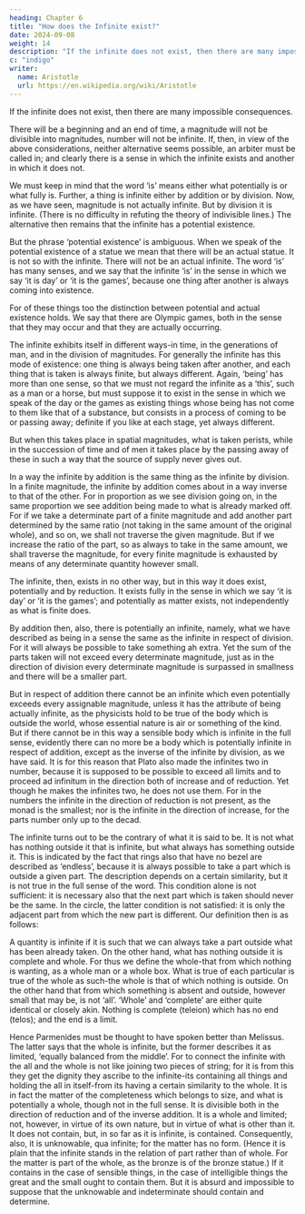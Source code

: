 ```yaml
---
heading: Chapter 6
title: "How does the Infinite exist?"
date: 2024-09-08
weight: 14
description: "If the infinite does not exist, then there are many impossible consequences."
c: "indigo"
writer:
  name: Aristotle 
  url: https://en.wikipedia.org/wiki/Aristotle
---
```




If the infinite does not exist, then there are many impossible consequences.

There will be a beginning and an end of
time, a magnitude will not be divisible into magnitudes, number will not be infinite. If,
then, in view of the above considerations, neither alternative seems possible, an arbiter
must be called in; and clearly there is a sense in which the infinite exists and another in
which it does not.

We must keep in mind that the word ‘is’ means either what potentially is or what fully
is. Further, a thing is infinite either by addition or by division.
Now, as we have seen, magnitude is not actually infinite. But by division it is infinite.
(There is no difficulty in refuting the theory of indivisible lines.) The alternative then
remains that the infinite has a potential existence.

But the phrase ‘potential existence’ is ambiguous. When we speak of the potential
existence of a statue we mean that there will be an actual statue. It is not so with the
infinite. There will not be an actual infinite. The word ‘is’ has many senses, and we say
that the infinite ‘is’ in the sense in which we say ‘it is day’ or ‘it is the games’, because
one thing after another is always coming into existence.

For of these things too the distinction between potential and actual existence holds. We
say that there are Olympic games, both in the sense that they may occur and that they are
actually occurring.

The infinite exhibits itself in different ways-in time, in the generations of man, and in
the division of magnitudes. For generally the infinite has this mode of existence: one
thing is always being taken after another, and each thing that is taken is always finite,
but always different. Again, ‘being’ has more than one sense, so that we must not regard
the infinite as a ‘this’, such as a man or a horse, but must suppose it to exist in the sense
in which we speak of the day or the games as existing things whose being has not come
to them like that of a substance, but consists in a process of coming to be or passing
away; definite if you like at each stage, yet always different.

But when this takes place in spatial magnitudes, what is taken perists, while in the
succession of time and of men it takes place by the passing away of these in such a way
that the source of supply never gives out.

In a way the infinite by addition is the same thing as the infinite by division.
In a finite magnitude, the infinite by addition comes about in a way inverse to that of the
other. For in proportion as we see division going on, in the same proportion we see
addition being made to what is already marked off. For if we take a determinate part of a
finite magnitude and add another part determined by the same ratio (not taking in the
same amount of the original whole), and so on, we shall not traverse the given
magnitude. But if we increase the ratio of the part, so as always to take in the same
amount, we shall traverse the magnitude, for every finite magnitude is exhausted by
means of any determinate quantity however small.

The infinite, then, exists in no other way, but in this way it does exist, potentially and by
reduction. It exists fully in the sense in which we say ‘it is day’ or ‘it is the games’; and
potentially as matter exists, not independently as what is finite does.

By addition then, also, there is potentially an infinite, namely, what we have described
as being in a sense the same as the infinite in respect of division. For it will always be possible to take something ah extra. Yet the sum of the parts taken will not exceed every
determinate magnitude, just as in the direction of division every determinate magnitude
is surpassed in smallness and there will be a smaller part.

But in respect of addition there cannot be an infinite which even potentially exceeds
every assignable magnitude, unless it has the attribute of being actually infinite, as the
physicists hold to be true of the body which is outside the world, whose essential nature
is air or something of the kind. But if there cannot be in this way a sensible body which
is infinite in the full sense, evidently there can no more be a body which is potentially
infinite in respect of addition, except as the inverse of the infinite by division, as we
have said. It is for this reason that Plato also made the infinites two in number, because
it is supposed to be possible to exceed all limits and to proceed ad infinitum in the
direction both of increase and of reduction. Yet though he makes the infinites two, he
does not use them. For in the numbers the infinite in the direction of reduction is not
present, as the monad is the smallest; nor is the infinite in the direction of increase, for
the parts number only up to the decad.

The infinite turns out to be the contrary of what it is said to be. It is not what has
nothing outside it that is infinite, but what always has something outside it.
This is indicated by the fact that rings also that have no bezel are described as ‘endless’,
because it is always possible to take a part which is outside a given part. The
description depends on a certain similarity, but it is not true in the full sense of the
word. This condition alone is not sufficient: it is necessary also that the next part which
is taken should never be the same. In the circle, the latter condition is not satisfied: it is
only the adjacent part from which the new part is different.
Our definition then is as follows:

A quantity is infinite if it is such that we can always take a part outside what has been
already taken. On the other hand, what has nothing outside it is complete and whole. For
thus we define the whole-that from which nothing is wanting, as a whole man or a
whole box. What is true of each particular is true of the whole as such-the whole is that
of which nothing is outside. On the other hand that from which something is absent and
outside, however small that may be, is not ‘all’. ‘Whole’ and ‘complete’ are either quite
identical or closely akin. Nothing is complete (teleion) which has no end (telos); and the
end is a limit.

Hence Parmenides must be thought to have spoken better than Melissus. The latter says
that the whole is infinite, but the former describes it as limited, ‘equally balanced from
the middle’. For to connect the infinite with the all and the whole is not like joining two
pieces of string; for it is from this they get the dignity they ascribe to the infinite-its
containing all things and holding the all in itself-from its having a certain similarity to
the whole. It is in fact the matter of the completeness which belongs to size, and what is
potentially a whole, though not in the full sense. It is divisible both in the direction of
reduction and of the inverse addition. It is a whole and limited; not, however, in virtue
of its own nature, but in virtue of what is other than it. It does not contain, but, in so far
as it is infinite, is contained. Consequently, also, it is unknowable, qua infinite; for the
matter has no form. (Hence it is plain that the infinite stands in the relation of part rather
than of whole. For the matter is part of the whole, as the bronze is of the bronze statue.)
If it contains in the case of sensible things, in the case of intelligible things the great and
the small ought to contain them. But it is absurd and impossible to suppose that the
unknowable and indeterminate should contain and determine.
